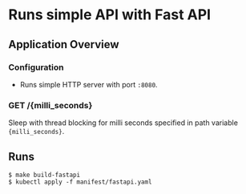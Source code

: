 # Runs simple API with Fast API

## Application Overview

### Configuration

- Runs simple HTTP server with port `:8080`.

### GET /{milli_seconds}

Sleep with thread blocking for milli seconds specified in path variable `{milli_seconds}`.

## Runs

```shell
$ make build-fastapi
$ kubectl apply -f manifest/fastapi.yaml
```

